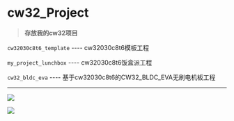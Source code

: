 # cw32_Project





> **存放我的cw32项目**

`cw32030c8t6_template` ---- cw32030c8t6模板工程

`my_project_lunchbox` ---- cw32030c8t6饭盒派工程

`cw32_bldc_eva` ---- 基于cw32030c8t6的CW32_BLDC_EVA无刷电机板工程



---------------------------------------------------------------------------------------------------------------------

![](https://image-1309791158.cos.ap-guangzhou.myqcloud.com/其他/QQ截图20230610213046.jpg)

![](https://image-1309791158.cos.ap-guangzhou.myqcloud.com/其他/QQ截图20230611085426.webp)